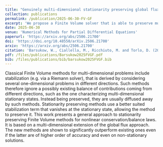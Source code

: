 ```yaml
---
title: "Genuinely multi-dimensional stationarity preserving global flux Finite Volume formulation for nonlinear hyperbolic PDEs"
collection: publications
permalink: /publication/2025-06-30-FV-GF
excerpt: 'We propose a Finite Volume solver that is able to preserve multi-dimensional equilibria (div-free) using the Global Flux quadrature for various nonlinear problems.'
date: 2025-06-30
venue: 'Numerical Methods for Partial Differential Equations'
paperurl: 'https://arxiv.org/abs/2506.21700'
doi: 'https://doi.org/10.48550/arXiv.2506.21700'
arxiv: 'https://arxiv.org/abs/2506.21700'
citation: 'Barsukow, W., Ciallella, M., Ricchiuto, M. and Torlo, D. (2025), Genuinely multi-dimensional stationarity preserving global flux Finite Volume formulation for nonlinear hyperbolic PDEs. arXiv:2506.21700.'
pdf: /files/publications/Barsukow2025FVGF.pdf
bib: /files/publications/bib/barsukow2025FVGF.bib
---
```

Classical Finite Volume methods for multi-dimensional problems include stabilization (e.g. via a Riemann solver), that is derived by considering several one-dimensional problems in different directions. Such methods therefore ignore a possibly existing balance of contributions coming from different directions, such as the one characterizing multi-dimensional stationary states. Instead being preserved, they are usually diffused away by such methods. Stationarity preserving methods use a better suited stabilization term that vanishes at the stationary state, allowing the method to preserve it. This work presents a general approach to stationarity preserving Finite Volume methods for nonlinear conservation/balance laws. It is based on a multi-dimensional extension of the global flux approach. The new methods are shown to significantly outperform existing ones even if the latter are of higher order of accuracy and even on non-stationary solutions.
